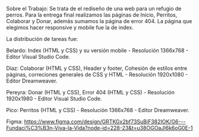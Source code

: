 Sobre el Trabajo:
Se trata de el rediseño de una web para un refugio de perros. Para la entrega final realizamos las páginas de Inicio, Perritos, Colaborar y Donar, además sumamos la página de error 404. La página que elegimos hacer responsive y mobile fue la de index. 

La distribución de tareas fue: 

Belardo: Index (HTML y CSS) y su versión mobile - Resolución 1366x768 - Editor Visual Studio Code.

Díaz: Colaborar (HTML y CSS), Header y footer, Cohesión de estilos entre páginas, correciones generales de CSS y HTML - Resolución 1920x1080 - Editor Dreamweaver.

Pereyra: Donar (HTML y CSS), Error 404 (HTML y CSS) - Resolución 1920x1980 - Editor Visual Studio Code.

Pico: Perritos (HTML y CSS) - Resolución  1366x768 - Editor Dreamweaver.

Figma: https://www.figma.com/design/GRTKGx2bf73SuBiF382IOK/G6---Fundaci%C3%B3n-Viva-la-Vida?node-id=228-23&t=u38OGOaJI6k6oG0E-1
